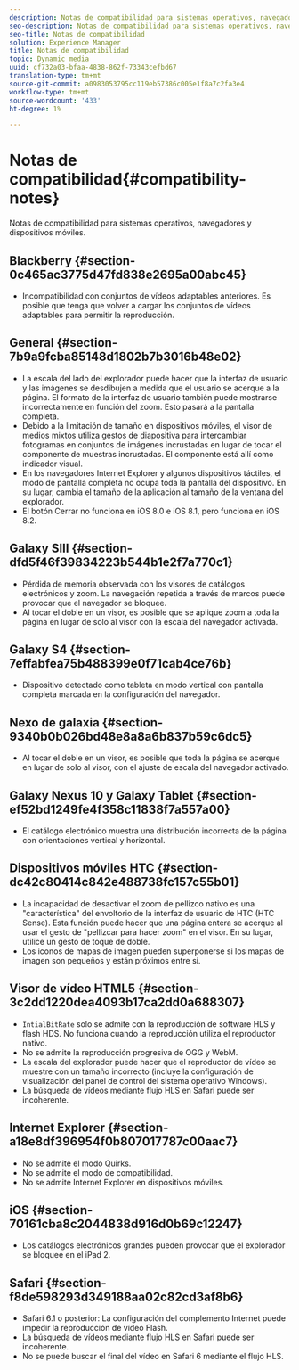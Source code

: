 ```yaml
---
description: Notas de compatibilidad para sistemas operativos, navegadores y dispositivos móviles.
seo-description: Notas de compatibilidad para sistemas operativos, navegadores y dispositivos móviles.
seo-title: Notas de compatibilidad
solution: Experience Manager
title: Notas de compatibilidad
topic: Dynamic media
uuid: cf732a03-bfaa-4838-862f-73343cefbd67
translation-type: tm+mt
source-git-commit: a0983053795cc119eb57386c005e1f8a7c2fa3e4
workflow-type: tm+mt
source-wordcount: '433'
ht-degree: 1%

---
```



# Notas de compatibilidad{#compatibility-notes}

<!-- Updated June 1, 2020 from https://wiki.corp.adobe.com/pages/viewpage.action?spaceKey=scene7qa&title=s7Viewers%2C+S7SDK%2C+S7OnDemand+Release+Notes - Contact is Sasha -->

Notas de compatibilidad para sistemas operativos, navegadores y dispositivos móviles.

## Blackberry {#section-0c465ac3775d47fd838e2695a00abc45}

* Incompatibilidad con conjuntos de vídeos adaptables anteriores. Es posible que tenga que volver a cargar los conjuntos de vídeos adaptables para permitir la reproducción.

## General {#section-7b9a9fcba85148d1802b7b3016b48e02}

* La escala del lado del explorador puede hacer que la interfaz de usuario y las imágenes se desdibujen a medida que el usuario se acerque a la página. El formato de la interfaz de usuario también puede mostrarse incorrectamente en función del zoom. Esto pasará a la pantalla completa.
* Debido a la limitación de tamaño en dispositivos móviles, el visor de medios mixtos utiliza gestos de diapositiva para intercambiar fotogramas en conjuntos de imágenes incrustadas en lugar de tocar el componente de muestras incrustadas. El componente está allí como indicador visual.
* En los navegadores Internet Explorer y algunos dispositivos táctiles, el modo de pantalla completa no ocupa toda la pantalla del dispositivo. En su lugar, cambia el tamaño de la aplicación al tamaño de la ventana del explorador.
* El botón Cerrar no funciona en iOS 8.0 e iOS 8.1, pero funciona en iOS 8.2.

## Galaxy SIII {#section-dfd5f46f39834223b544b1e2f7a770c1}

* Pérdida de memoria observada con los visores de catálogos electrónicos y zoom. La navegación repetida a través de marcos puede provocar que el navegador se bloquee.
* Al tocar el doble en un visor, es posible que se aplique zoom a toda la página en lugar de solo al visor con la escala del navegador activada.

## Galaxy S4 {#section-7effabfea75b488399e0f71cab4ce76b}

* Dispositivo detectado como tableta en modo vertical con pantalla completa marcada en la configuración del navegador.

## Nexo de galaxia {#section-9340b0b026bd48e8a8a6b837b59c6dc5}

* Al tocar el doble en un visor, es posible que toda la página se acerque en lugar de solo al visor, con el ajuste de escala del navegador activado.

## Galaxy Nexus 10 y Galaxy Tablet {#section-ef52bd1249fe4f358c11838f7a557a00}

* El catálogo electrónico muestra una distribución incorrecta de la página con orientaciones vertical y horizontal.

## Dispositivos móviles HTC {#section-dc42c80414c842e488738fc157c55b01}

* La incapacidad de desactivar el zoom de pellizco nativo es una &quot;característica&quot; del envoltorio de la interfaz de usuario de HTC (HTC Sense). Esta función puede hacer que una página entera se acerque al usar el gesto de &quot;pellizcar para hacer zoom&quot; en el visor. En su lugar, utilice un gesto de toque de doble.
* Los iconos de mapas de imagen pueden superponerse si los mapas de imagen son pequeños y están próximos entre sí.

## Visor de vídeo HTML5 {#section-3c2dd1220dea4093b17ca2dd0a688307}

* `IntialBitRate` solo se admite con la reproducción de software HLS y flash HDS. No funciona cuando la reproducción utiliza el reproductor nativo.
* No se admite la reproducción progresiva de OGG y WebM.
* La escala del explorador puede hacer que el reproductor de vídeo se muestre con un tamaño incorrecto (incluye la configuración de visualización del panel de control del sistema operativo Windows).
* La búsqueda de vídeos mediante flujo HLS en Safari puede ser incoherente.

## Internet Explorer {#section-a18e8df396954f0b807017787c00aac7}

* No se admite el modo Quirks.
* No se admite el modo de compatibilidad.
* No se admite Internet Explorer en dispositivos móviles.

## iOS {#section-70161cba8c2044838d916d0b69c12247}

* Los catálogos electrónicos grandes pueden provocar que el explorador se bloquee en el iPad 2.

## Safari {#section-f8de598293d349188aa02c82cd3af8b6}

* Safari 6.1 o posterior: La configuración del complemento Internet puede impedir la reproducción de vídeo Flash.
* La búsqueda de vídeos mediante flujo HLS en Safari puede ser incoherente.
* No se puede buscar el final del vídeo en Safari 6 mediante el flujo HLS.

